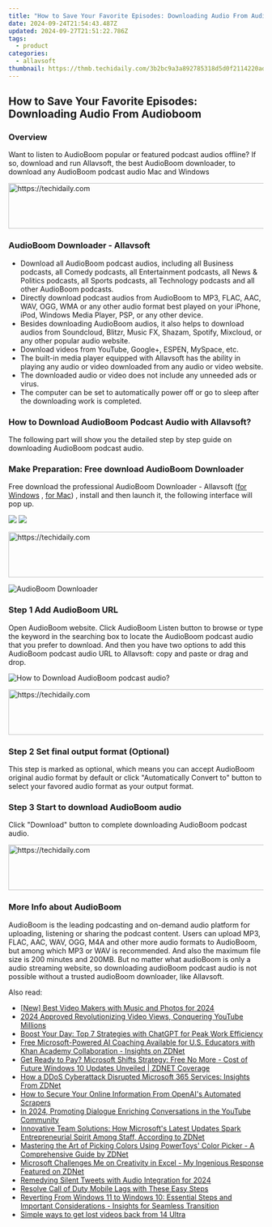 ```yaml
---
title: "How to Save Your Favorite Episodes: Downloading Audio From Audioboom"
date: 2024-09-24T21:54:43.487Z
updated: 2024-09-27T21:51:22.786Z
tags:
  - product
categories:
  - allavsoft
thumbnail: https://thmb.techidaily.com/3b2bc9a3a892785318d5d0f2114220ad982ea100320932632e38a5b677339306.jpg
---
```


## How to Save Your Favorite Episodes: Downloading Audio From Audioboom

### Overview

Want to listen to AudioBoom popular or featured podcast audios offline? If so, download and run Allavsoft, the best AudioBoom downloader, to download any AudioBoom podcast audio Mac and Windows

<!-- affiliate ads begin -->
<a href="https://unicoeye.pxf.io/c/5597632/2134493/18498" target="_top" id="2134493">
  <img src="//a.impactradius-go.com/display-ad/18498-2134493" border="0" alt="https://techidaily.com" width="728" height="90"/>
</a>
<img height="0" width="0" src="https://unicoeye.pxf.io/i/5597632/2134493/18498" style="position:absolute;visibility:hidden;" border="0" />
<!-- affiliate ads end -->

### AudioBoom Downloader - Allavsoft

* Download all AudioBoom podcast audios, including all Business podcasts, all Comedy podcasts, all Entertainment podcasts, all News & Politics podcasts, all Sports podcasts, all Technology podcasts and all other AudioBoom podcasts.
* Directly download podcast audios from AudioBoom to MP3, FLAC, AAC, WAV, OGG, WMA or any other audio format best played on your iPhone, iPod, Windows Media Player, PSP, or any other device.
* Besides downloading AudioBoom audios, it also helps to download audios from Soundcloud, Blitzr, Music FX, Shazam, Spotify, Mixcloud, or any other popular audio website.
* Download videos from YouTube, Google+, ESPEN, MySpace, etc.
* The built-in media player equipped with Allavsoft has the ability in playing any audio or video downloaded from any audio or video website.
* The downloaded audio or video does not include any unneeded ads or virus.
* The computer can be set to automatically power off or go to sleep after the downloading work is completed.

### How to Download AudioBoom Podcast Audio with Allavsoft?

The following part will show you the detailed step by step guide on downloading AudioBoom podcast audio.

### Make Preparation: Free download AudioBoom Downloader

Free download the professional AudioBoom Downloader - Allavsoft ([for Windows](https://tools.techidaily.com/allavsoft/products/) , [for Mac](https://tools.techidaily.com/allavsoft/products/)) , install and then launch it, the following interface will pop up.

[![](https://www.allavsoft.com/how-to/../images/how-to/free-download-win.jpg)](https://tools.techidaily.com/allavsoft/products/) [![](https://www.allavsoft.com/how-to/../images/how-to/free-download-mac.jpg)](https://tools.techidaily.com/allavsoft/products/)

<!-- affiliate ads begin -->
<a href="https://ephamedtechinc.pxf.io/c/5597632/2137221/26400" target="_top" id="2137221">
  <img src="//a.impactradius-go.com/display-ad/26400-2137221" border="0" alt="https://techidaily.com" width="728" height="90"/>
</a>
<img height="0" width="0" src="https://ephamedtechinc.pxf.io/i/5597632/2137221/26400" style="position:absolute;visibility:hidden;" border="0" />
<!-- affiliate ads end -->

![AudioBoom Downloader](https://www.allavsoft.com/how-to/../images/allavsoft/screen-shot-600.jpg)

### Step 1 Add AudioBoom URL

Open AudioBoom website. Click AudioBoom Listen button to browse or type the keyword in the searching box to locate the AudioBoom podcast audio that you prefer to download. And then you have two options to add this AudioBoom podcast audio URL to Allavsoft: copy and paste or drag and drop.

![How to Download AudioBoom podcast audio?](https://www.allavsoft.com/how-to/../images/how-to/download-rtmp-video/download-rtmp-video.jpg)

<!-- affiliate ads begin -->
<a href="https://dhgate.sjv.io/c/5597632/1175223/12108" target="_top" id="1175223">
  <img src="//a.impactradius-go.com/display-ad/12108-1175223" border="0" alt="https://techidaily.com" width="728" height="90"/>
</a>
<img height="0" width="0" src="https://dhgate.sjv.io/i/5597632/1175223/12108" style="position:absolute;visibility:hidden;" border="0" />
<!-- affiliate ads end -->

### Step 2 Set final output format (Optional)

This step is marked as optional, which means you can accept AudioBoom original audio format by default or click "Automatically Convert to" button to select your favored audio format as your output format.

### Step 3 Start to download AudioBoom audio

Click "Download" button to complete downloading AudioBoom podcast audio.

<!-- affiliate ads begin -->
<a href="https://homestyler.sjv.io/c/5597632/1943647/22993" target="_top" id="1943647">
  <img src="//a.impactradius-go.com/display-ad/22993-1943647" border="0" alt="https://techidaily.com" width="728" height="90"/>
</a>
<img height="0" width="0" src="https://homestyler.sjv.io/i/5597632/1943647/22993" style="position:absolute;visibility:hidden;" border="0" />
<!-- affiliate ads end -->

### More Info about AudioBoom

AudioBoom is the leading podcasting and on-demand audio platform for uploading, listening or sharing the podcast content. Users can upload MP3, FLAC, AAC, WAV, OGG, M4A and other more audio formats to AudioBoom, but among which MP3 or WAV is recommended. And also the maximum file size is 200 minutes and 200MB. But no matter what audioBoom is only a audio streaming website, so downloading audioBoom podcast audio is not possible without a trusted audioBoom downloader, like Allavsoft.

<ins class="adsbygoogle"
     style="display:block"
     data-ad-format="autorelaxed"
     data-ad-client="ca-pub-7571918770474297"
     data-ad-slot="1223367746"></ins>

<ins class="adsbygoogle"
     style="display:block"
     data-ad-client="ca-pub-7571918770474297"
     data-ad-slot="8358498916"
     data-ad-format="auto"
     data-full-width-responsive="true"></ins>

<span class="atpl-alsoreadstyle">Also read:</span>
<div><ul>
<li><a href="https://youtube-web.techidaily.com/est-video-makers-with-music-and-photos-for-2024/"><u>[New] Best Video Makers with Music and Photos for 2024</u></a></li>
<li><a href="https://youtube-help.techidaily.com/2024-approved-revolutionizing-video-views-conquering-youtube-millions/"><u>2024 Approved Revolutionizing Video Views, Conquering YouTube Millions</u></a></li>
<li><a href="https://tech-revival.techidaily.com/boost-your-day-top-7-strategies-with-chatgpt-for-peak-work-efficiency/"><u>Boost Your Day: Top 7 Strategies with ChatGPT for Peak Work Efficiency</u></a></li>
<li><a href="https://win-superb.techidaily.com/free-microsoft-powered-ai-coaching-available-for-us-educators-with-khan-academy-collaboration-insights-on-zdnet/"><u>Free Microsoft-Powered AI Coaching Available for U.S. Educators with Khan Academy Collaboration - Insights on ZDNet</u></a></li>
<li><a href="https://win-superb.techidaily.com/get-ready-to-pay-microsoft-shifts-strategy-free-no-more-cost-of-future-windows-10-updates-unveiled-zdnet-coverage/"><u>Get Ready to Pay? Microsoft Shifts Strategy: Free No More - Cost of Future Windows 10 Updates Unveiled | ZDNET Coverage</u></a></li>
<li><a href="https://win-superb.techidaily.com/how-a-ddos-cyberattack-disrupted-microsoft-365-services-insights-from-zdnet/"><u>How a DDoS Cyberattack Disrupted Microsoft 365 Services: Insights From ZDNet</u></a></li>
<li><a href="https://tech-hub.techidaily.com/how-to-secure-your-online-information-from-openais-automated-scrapers/"><u>How to Secure Your Online Information From OpenAI's Automated Scrapers</u></a></li>
<li><a href="https://extra-guidance.techidaily.com/in-2024-promoting-dialogue-enriching-conversations-in-the-youtube-community/"><u>In 2024, Promoting Dialogue Enriching Conversations in the YouTube Community</u></a></li>
<li><a href="https://win-superb.techidaily.com/innovative-team-solutions-how-microsofts-latest-updates-spark-entrepreneurial-spirit-among-staff-according-to-zdnet/"><u>Innovative Team Solutions: How Microsoft's Latest Updates Spark Entrepreneurial Spirit Among Staff, According to ZDNet</u></a></li>
<li><a href="https://win-superb.techidaily.com/mastering-the-art-of-picking-colors-using-powertoys-color-picker-a-comprehensive-guide-by-zdnet/"><u>Mastering the Art of Picking Colors Using PowerToys' Color Picker - A Comprehensive Guide by ZDNet</u></a></li>
<li><a href="https://win-superb.techidaily.com/microsoft-challenges-me-on-creativity-in-excel-my-ingenious-response-featured-on-zdnet/"><u>Microsoft Challenges Me on Creativity in Excel - My Ingenious Response Featured on ZDNet</u></a></li>
<li><a href="https://twitter-clips.techidaily.com/remedying-silent-tweets-with-audio-integration-for-2024/"><u>Remedying Silent Tweets with Audio Integration for 2024</u></a></li>
<li><a href="https://win-solutions.techidaily.com/resolve-call-of-duty-mobile-lags-with-these-easy-steps/"><u>Resolve Call of Duty Mobile Lags with These Easy Steps</u></a></li>
<li><a href="https://win-superb.techidaily.com/reverting-from-windows-11-to-windows-10-essential-steps-and-important-considerations-insights-for-seamless-transition/"><u>Reverting From Windows 11 to Windows 10: Essential Steps and Important Considerations - Insights for Seamless Transition</u></a></li>
<li><a href="https://techidaily.com/simple-ways-to-get-lost-videos-back-from-14-ultra-by-fonelab-android-recover-video/"><u>Simple ways to get lost videos back from 14 Ultra</u></a></li>
</ul></div>

